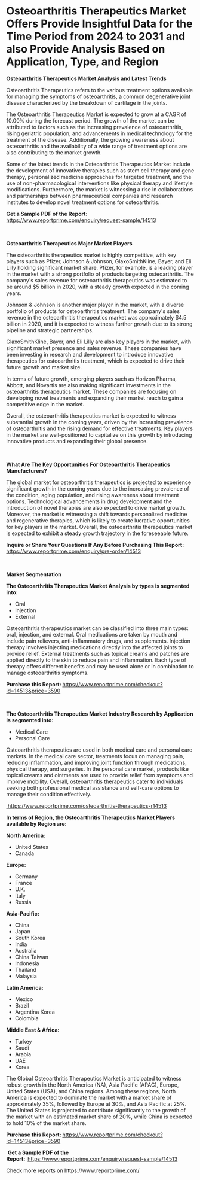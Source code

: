 <p><h1>Osteoarthritis Therapeutics Market Offers Provide Insightful Data for the Time Period from 2024 to 2031 and also Provide Analysis Based on Application, Type, and Region</h1></p><p><strong>Osteoarthritis Therapeutics Market Analysis and Latest Trends</strong></p>
<p><p>Osteoarthritis Therapeutics refers to the various treatment options available for managing the symptoms of osteoarthritis, a common degenerative joint disease characterized by the breakdown of cartilage in the joints.</p><p>The Osteoarthritis Therapeutics Market is expected to grow at a CAGR of 10.00% during the forecast period. The growth of the market can be attributed to factors such as the increasing prevalence of osteoarthritis, rising geriatric population, and advancements in medical technology for the treatment of the disease. Additionally, the growing awareness about osteoarthritis and the availability of a wide range of treatment options are also contributing to the market growth.</p><p>Some of the latest trends in the Osteoarthritis Therapeutics Market include the development of innovative therapies such as stem cell therapy and gene therapy, personalized medicine approaches for targeted treatment, and the use of non-pharmacological interventions like physical therapy and lifestyle modifications. Furthermore, the market is witnessing a rise in collaborations and partnerships between pharmaceutical companies and research institutes to develop novel treatment options for osteoarthritis.</p></p>
<p><strong>Get a Sample PDF of the Report:&nbsp;</strong> <a href="https://www.reportprime.com/enquiry/request-sample/14513">https://www.reportprime.com/enquiry/request-sample/14513</a></p>
<p>&nbsp;</p>
<p><strong>Osteoarthritis Therapeutics Major Market Players</strong></p>
<p><p>The osteoarthritis therapeutics market is highly competitive, with key players such as Pfizer, Johnson & Johnson, GlaxoSmithKline, Bayer, and Eli Lilly holding significant market share. Pfizer, for example, is a leading player in the market with a strong portfolio of products targeting osteoarthritis. The company's sales revenue for osteoarthritis therapeutics was estimated to be around $5 billion in 2020, with a steady growth expected in the coming years.</p><p>Johnson & Johnson is another major player in the market, with a diverse portfolio of products for osteoarthritis treatment. The company's sales revenue in the osteoarthritis therapeutics market was approximately $4.5 billion in 2020, and it is expected to witness further growth due to its strong pipeline and strategic partnerships.</p><p>GlaxoSmithKline, Bayer, and Eli Lilly are also key players in the market, with significant market presence and sales revenue. These companies have been investing in research and development to introduce innovative therapeutics for osteoarthritis treatment, which is expected to drive their future growth and market size.</p><p>In terms of future growth, emerging players such as Horizon Pharma, Abbott, and Novartis are also making significant investments in the osteoarthritis therapeutics market. These companies are focusing on developing novel treatments and expanding their market reach to gain a competitive edge in the market.</p><p>Overall, the osteoarthritis therapeutics market is expected to witness substantial growth in the coming years, driven by the increasing prevalence of osteoarthritis and the rising demand for effective treatments. Key players in the market are well-positioned to capitalize on this growth by introducing innovative products and expanding their global presence.</p></p>
<p>&nbsp;</p>
<p><strong>What Are The Key Opportunities For Osteoarthritis Therapeutics Manufacturers?</strong></p>
<p><p>The global market for osteoarthritis therapeutics is projected to experience significant growth in the coming years due to the increasing prevalence of the condition, aging population, and rising awareness about treatment options. Technological advancements in drug development and the introduction of novel therapies are also expected to drive market growth. Moreover, the market is witnessing a shift towards personalized medicine and regenerative therapies, which is likely to create lucrative opportunities for key players in the market. Overall, the osteoarthritis therapeutics market is expected to exhibit a steady growth trajectory in the foreseeable future.</p></p>
<p><strong>Inquire or Share Your Questions If Any Before Purchasing This Report:</strong> <a href="https://www.reportprime.com/enquiry/pre-order/14513">https://www.reportprime.com/enquiry/pre-order/14513</a></p>
<p>&nbsp;</p>
<p><strong>Market Segmentation</strong></p>
<p><strong>The Osteoarthritis Therapeutics Market Analysis by types is segmented into:</strong></p>
<p><ul><li>Oral</li><li>Injection</li><li>External</li></ul></p>
<p><p>Osteoarthritis therapeutics market can be classified into three main types: oral, injection, and external. Oral medications are taken by mouth and include pain relievers, anti-inflammatory drugs, and supplements. Injection therapy involves injecting medications directly into the affected joints to provide relief. External treatments such as topical creams and patches are applied directly to the skin to reduce pain and inflammation. Each type of therapy offers different benefits and may be used alone or in combination to manage osteoarthritis symptoms.</p></p>
<p><strong>Purchase this Report:&nbsp;</strong><a href="https://www.reportprime.com/checkout?id=14513&price=3590">https://www.reportprime.com/checkout?id=14513&price=3590</a></p>
<p>&nbsp;</p>
<p><strong>The Osteoarthritis Therapeutics Market Industry Research by Application is segmented into:</strong></p>
<p><ul><li>Medical Care</li><li>Personal Care</li></ul></p>
<p><p>Osteoarthritis therapeutics are used in both medical care and personal care markets. In the medical care sector, treatments focus on managing pain, reducing inflammation, and improving joint function through medications, physical therapy, and surgeries. In the personal care market, products like topical creams and ointments are used to provide relief from symptoms and improve mobility. Overall, osteoarthritis therapeutics cater to individuals seeking both professional medical assistance and self-care options to manage their condition effectively.</p></p>
<p><a href="https://www.reportprime.com/osteoarthritis-therapeutics-r14513">&nbsp;https://www.reportprime.com/osteoarthritis-therapeutics-r14513</a></p>
<p><strong>In terms of Region, the Osteoarthritis Therapeutics Market Players available by Region are:</strong></p>
<p>
    <p> <strong> North America: </strong>
        <ul>
            <li>United States</li>
            <li>Canada</li>
        </ul>
        </p> 
    <p> <strong> Europe: </strong>
        <ul>
            <li>Germany</li>
            <li>France</li>
            <li>U.K.</li>
            <li>Italy</li>
            <li>Russia</li>
        </ul>
        </p> 
    <p> <strong> Asia-Pacific: </strong>
        <ul>
            <li>China</li>
            <li>Japan</li>
            <li>South Korea</li>
            <li>India</li>
            <li>Australia</li>
            <li>China Taiwan</li>
            <li>Indonesia</li>
            <li>Thailand</li>
            <li>Malaysia</li>
        </ul>
        </p> 
    <p> <strong> Latin America: </strong>
        <ul>
            <li>Mexico</li>
            <li>Brazil</li>
            <li>Argentina Korea</li>
            <li>Colombia</li>
        </ul>
        </p> 
    <p> <strong> Middle East & Africa: </strong>
        <ul>
            <li>Turkey</li>
            <li>Saudi</li>
            <li>Arabia</li>
            <li>UAE</li>
            <li>Korea</li>
        </ul>
    </p>
    </p>
<p><p>The Global Osteoarthritis Therapeutics Market is anticipated to witness robust growth in the North America (NA), Asia Pacific (APAC), Europe, United States (USA), and China regions. Among these regions, North America is expected to dominate the market with a market share of approximately 35%, followed by Europe at 30%, and Asia Pacific at 25%. The United States is projected to contribute significantly to the growth of the market with an estimated market share of 20%, while China is expected to hold 10% of the market share.</p></p>
<p><strong>Purchase this Report: </strong><a href="https://www.reportprime.com/checkout?id=14513&price=3590">https://www.reportprime.com/checkout?id=14513&price=3590</a></p>
<p>&nbsp;<strong>Get a Sample PDF of the Report:&nbsp;&nbsp;</strong><a href="https://www.reportprime.com/enquiry/request-sample/14513">https://www.reportprime.com/enquiry/request-sample/14513</a></p>
<p><strong></strong></p>
<p>Check more reports on https://www.reportprime.com/</p>